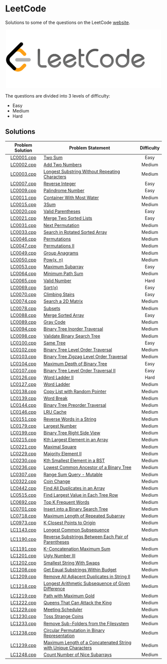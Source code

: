 # LeetCode

Solutions to some of the questions on the LeetCode [website](https://www.leetcode.com "LeetCode").

<p align="center"><img src="../assets/leetcode.png" width=500px"></p>

The questions are divided into 3 levels of difficulty:

*   Easy
*   Medium
*   Hard

## Solutions

| Problem Solution	| Problem Statement 													| Difficulty	|
|:-----------------:|-----------------------------------------------------------------------|:-------------:|
| [LC0001.cpp]		| [Two Sum]																| Easy			|
| [LC0002.cpp]		| [Add Two Numbers]														| Medium		|
| [LC0003.cpp]		| [Longest Substring Without Repeating Characters]						| Medium		|
| [LC0007.cpp]		| [Reverse Integer]														| Easy			|
| [LC0009.cpp]		| [Palindrome Number]													| Easy			|
| [LC0011.cpp]		| [Container With Most Water]											| Medium		|
| [LC0015.cpp]		| [3Sum]																| Medium		|
| [LC0020.cpp]		| [Valid Parentheses]													| Easy			|
| [LC0021.cpp]		| [Merge Two Sorted Lists]												| Easy			|
| [LC0031.cpp]		| [Next Permutation]													| Medium		|
| [LC0033.cpp]		| [Search in Rotated Sorted Array]										| Medium		|
| [LC0046.cpp]		| [Permutations]														| Medium		|
| [LC0047.cpp]		| [Permutations II]														| Medium		|
| [LC0049.cpp]		| [Group Anagrams]														| Medium		|
| [LC0050.cpp]		| [Pow(x, n)]															| Medium		|
| [LC0053.cpp]		| [Maximum Subarray]													| Easy			|
| [LC0064.cpp]		| [Minimum Path Sum]													| Medium		|
| [LC0065.cpp]		| [Valid Number]														| Hard			|
| [LC0069.cpp]		| [Sqrt(x)]																| Easy			|
| [LC0070.cpp]		| [Climbing Stairs]														| Easy			|
| [LC0074.cpp]		| [Search a 2D Matrix]													| Medium		|
| [LC0078.cpp]		| [Subsets]																| Medium		|
| [LC0088.cpp]		| [Merge Sorted Array]													| Easy			|
| [LC0089.cpp]		| [Gray Code]															| Medium		|
| [LC0094.cpp]		| [Binary Tree Inorder Traversal]										| Medium		|
| [LC0098.cpp]		| [Validate Binary Search Tree]											| Medium		|
| [LC0100.cpp]		| [Same Tree]															| Easy			|
| [LC0102.cpp]		| [Binary Tree Level Order Traversal]									| Medium		|
| [LC0103.cpp]		| [Binary Tree Zigzag Level Order Traversal]							| Medium		|
| [LC0104.cpp]		| [Maximum Depth of Binary Tree]										| Easy			|
| [LC0107.cpp]		| [Binary Tree Level Order Traversal II]								| Easy			|
| [LC0126.cpp]		| [Word Ladder II]														| Hard			|
| [LC0127.cpp]		| [Word Ladder]															| Medium		|
| [LC0138.cpp]		| [Copy List with Random Pointer]										| Medium		|
| [LC0139.cpp]		| [Word Break]															| Medium		|
| [LC0144.cpp]		| [Binary Tree Preorder Traversal]										| Medium		|
| [LC0146.cpp]		| [LRU Cache]															| Medium		|
| [LC0151.cpp]		| [Reverse Words in a String]											| Medium		|
| [LC0179.cpp]		| [Largest Number]														| Medium		|
| [LC0199.cpp]		| [Binary Tree Right Side View]											| Medium		|
| [LC0215.cpp]		| [Kth Largest Element in an Array]										| Medium		|
| [LC0221.cpp]		| [Maximal Square]														| Medium		|
| [LC0229.cpp]		| [Majority Element II]													| Medium		|
| [LC0230.cpp]		| [Kth Smallest Element in a BST]										| Medium		|
| [LC0236.cpp]		| [Lowest Common Ancestor of a Binary Tree]								| Medium		|
| [LC0307.cpp]		| [Range Sum Query - Mutable]											| Medium		|
| [LC0322.cpp]		| [Coin Change]															| Medium		|
| [LC0442.cpp]		| [Find All Duplicates in an Array]										| Medium		|
| [LC0515.cpp]		| [Find Largest Value in Each Tree Row]									| Medium		|
| [LC0692.cpp]		| [Top K Frequent Words]												| Medium		|
| [LC0701.cpp]		| [Insert into a Binary Search Tree]									| Medium		|
| [LC0718.cpp]		| [Maximum Length of Repeated Subarray]									| Medium		|
| [LC0973.cpp]		| [K Closest Points to Origin]											| Medium		|
| [LC1143.cpp]		| [Longest Common Subsequence]											| Medium		|
| [LC1190.cpp]		| [Reverse Substrings Between Each Pair of Parentheses]					| Medium		|
| [LC1191.cpp]		| [K-Concatenation Maximum Sum]											| Medium		|
| [LC1201.cpp]		| [Ugly Number III]														| Medium		|
| [LC1202.cpp]		| [Smallest String With Swaps]											| Medium		|
| [LC1208.cpp]		| [Get Equal Substrings Within Budget]									| Medium		|
| [LC1209.cpp]		| [Remove All Adjacent Duplicates in String II]							| Medium		|
| [LC1218.cpp]		| [Longest Arithmetic Subsequence of Given Difference]					| Medium		|
| [LC1219.cpp]		| [Path with Maximum Gold]												| Medium		|
| [LC1222.cpp]		| [Queens That Can Attack the King]										| Medium		|
| [LC1229.cpp]		| [Meeting Scheduler]													| Medium		|
| [LC1230.cpp]		| [Toss Strange Coins]													| Medium		|
| [LC1233.cpp]		| [Remove Sub-Folders from the Filesystem]								| Medium		|
| [LC1238.cpp]		| [Circular Permutation in Binary Representation]						| Medium		|
| [LC1239.cpp]		| [Maximum Length of a Concatenated String with Unique Characters]		| Medium		|
| [LC1248.cpp]		| [Count Number of Nice Subarrays]										| Medium		|

[//]: # (Solutions)

[LC0001.cpp]: Solutions/LC0001.cpp
[Two Sum]: https://leetcode.com/problems/two-sum/

[LC0002.cpp]: Solutions/LC0002.cpp
[Add Two Numbers]: https://leetcode.com/problems/add-two-numbers/

[LC0003.cpp]: Solutions/LC0003.cpp
[Longest Substring Without Repeating Characters]: https://leetcode.com/problems/longest-substring-without-repeating-characters/

[LC0007.cpp]: Solutions/LC0007.cpp
[Reverse Integer]: https://leetcode.com/problems/reverse-integer/

[LC0009.cpp]: Solutions/LC0009.cpp
[Palindrome Number]: https://leetcode.com/problems/palindrome-number/

[LC0011.cpp]: Solutions/LC0011.cpp
[Container With Most Water]: https://leetcode.com/problems/container-with-most-water/

[LC0015.cpp]: Solutions/LC0015.cpp
[3Sum]: https://leetcode.com/problems/3sum/

[LC0020.cpp]: Solutions/LC0020.cpp
[Valid Parentheses]: https://leetcode.com/problems/valid-parentheses/

[LC0021.cpp]: Solutions/LC0021.cpp
[Merge Two Sorted Lists]: https://leetcode.com/problems/merge-two-sorted-lists/

[LC0031.cpp]: Solutions/LC0031.cpp
[Next Permutation]: https://leetcode.com/problems/next-permutation/

[LC0033.cpp]: Solutions/LC0033.cpp
[Search in Rotated Sorted Array]: https://leetcode.com/problems/search-in-rotated-sorted-array/

[LC0046.cpp]: Solutions/LC0046.cpp
[Permutations]: https://leetcode.com/problems/permutations/

[LC0047.cpp]: Solutions/LC0047.cpp
[Permutations II]: https://leetcode.com/problems/permutations-ii/

[LC0049.cpp]: Solutions/LC0049.cpp
[Group Anagrams]: https://leetcode.com/problems/group-anagrams/

[LC0050.cpp]: Solutions/LC0050.cpp
[Pow(x, n)]: https://leetcode.com/problems/powx-n/

[LC0053.cpp]: Solutions/LC0053.cpp
[Maximum Subarray]: https://leetcode.com/problems/maximum-subarray/

[LC0064.cpp]: Solutions/LC0064.cpp
[Minimum Path Sum]: https://leetcode.com/problems/minimum-path-sum/

[LC0065.cpp]: Solutions/LC0065.cpp
[Valid Number]: https://leetcode.com/problems/valid-number/

[LC0069.cpp]: Solutions/LC0069.cpp
[Sqrt(x)]: https://leetcode.com/problems/sqrtx/

[LC0070.cpp]: Solutions/LC0070.cpp
[Climbing Stairs]: https://leetcode.com/problems/climbing-stairs/

[LC0074.cpp]: Solutions/LC0074.cpp
[Search a 2D Matrix]: https://leetcode.com/problems/search-a-2d-matrix/

[LC0078.cpp]: Solutions/LC0078.cpp
[Subsets]: https://leetcode.com/problems/subsets/

[LC0088.cpp]: Solutions/LC0088.cpp
[Merge Sorted Array]: https://leetcode.com/problems/merge-sorted-array/

[LC0089.cpp]: Solutions/LC0089.cpp
[Gray Code]: https://leetcode.com/problems/gray-code/

[LC0094.cpp]: Solutions/LC0094.cpp
[Binary Tree Inorder Traversal]: https://leetcode.com/problems/binary-tree-inorder-traversal/

[LC0098.cpp]: Solutions/LC0098.cpp
[Validate Binary Search Tree]: https://leetcode.com/problems/validate-binary-search-tree/

[LC0100.cpp]: Solutions/LC0100.cpp
[Same Tree]: https://leetcode.com/problems/same-tree/

[LC0102.cpp]: Solutions/LC0102.cpp
[Binary Tree Level Order Traversal]: https://leetcode.com/problems/binary-tree-level-order-traversal/

[LC0103.cpp]: Solutions/LC0103.cpp
[Binary Tree Zigzag Level Order Traversal]: https://leetcode.com/problems/binary-tree-zigzag-level-order-traversal/

[LC0104.cpp]: Solutions/LC0104.cpp
[Maximum Depth of Binary Tree]: https://leetcode.com/problems/maximum-depth-of-binary-tree/

[LC0107.cpp]: Solutions/LC0107.cpp
[Binary Tree Level Order Traversal II]: https://leetcode.com/problems/binary-tree-level-order-traversal-ii/

[LC0126.cpp]: Solutions/LC0126.cpp
[Word Ladder II]: https://leetcode.com/problems/word-ladder-ii/

[LC0127.cpp]: Solutions/LC0127.cpp
[Word Ladder]: https://leetcode.com/problems/word-ladder/

[LC0138.cpp]: Solutions/LC0138.cpp
[Copy List with Random Pointer]: https://leetcode.com/problems/copy-list-with-random-pointer/

[LC0139.cpp]: Solutions/LC0139.cpp
[Word Break]: https://leetcode.com/problems/word-break/

[LC0144.cpp]: Solutions/LC0144.cpp
[Binary Tree Preorder Traversal]: https://leetcode.com/problems/binary-tree-preorder-traversal/

[LC0146.cpp]: Solutions/LC0146.cpp
[LRU Cache]: https://leetcode.com/problems/lru-cache/

[LC0151.cpp]: Solutions/LC0151.cpp
[Reverse Words in a String]: https://leetcode.com/problems/reverse-words-in-a-string/

[LC0179.cpp]: Solutions/LC0179.cpp
[Largest Number]: https://leetcode.com/problems/largest-number/

[LC0199.cpp]: Solutions/LC0199.cpp
[Binary Tree Right Side View]: https://leetcode.com/problems/binary-tree-right-side-view/

[LC0215.cpp]: Solutions/LC0215.cpp
[Kth Largest Element in an Array]: https://leetcode.com/problems/kth-largest-element-in-an-array/

[LC0221.cpp]: Solutions/LC0221.cpp
[Maximal Square]: https://leetcode.com/problems/maximal-square/

[LC0229.cpp]: Solutions/LC0229.cpp
[Majority Element II]: https://leetcode.com/problems/majority-element-ii/

[LC0230.cpp]: Solutions/LC0230.cpp
[Kth Smallest Element in a BST]: https://leetcode.com/problems/kth-smallest-element-in-a-bst/

[LC0236.cpp]: Solutions/LC0236.cpp
[Lowest Common Ancestor of a Binary Tree]: https://leetcode.com/problems/lowest-common-ancestor-of-a-binary-tree/

[LC0307.cpp]: Solutions/LC0307.cpp
[Range Sum Query - Mutable]: https://leetcode.com/problems/range-sum-query-mutable/

[LC0322.cpp]: Solutions/LC0322.cpp
[Coin Change]: https://leetcode.com/problems/coin-change/

[LC0442.cpp]: Solutions/LC0442.cpp
[Find All Duplicates in an Array]: https://leetcode.com/problems/find-all-duplicates-in-an-array/

[LC0515.cpp]: Solutions/LC0515.cpp
[Find Largest Value in Each Tree Row]: https://leetcode.com/problems/find-largest-value-in-each-tree-row/

[LC0692.cpp]: Solutions/LC0692.cpp
[Top K Frequent Words]: https://leetcode.com/problems/top-k-frequent-words/

[LC0701.cpp]: Solutions/LC0701.cpp
[Insert into a Binary Search Tree]: https://leetcode.com/problems/insert-into-a-binary-search-tree/

[LC0718.cpp]: Solutions/LC0718.cpp
[Maximum Length of Repeated Subarray]: https://leetcode.com/problems/maximum-length-of-repeated-subarray/

[LC0973.cpp]: Solutions/LC0973.cpp
[K Closest Points to Origin]: https://leetcode.com/problems/k-closest-points-to-origin/

[LC1143.cpp]: Solutions/LC1143.cpp
[Longest Common Subsequence]: https://leetcode.com/problems/longest-common-subsequence/

[LC1190.cpp]: Solutions/LC1190.cpp
[Reverse Substrings Between Each Pair of Parentheses]: https://leetcode.com/problems/reverse-substrings-between-each-pair-of-parentheses/

[LC1191.cpp]: Solutions/LC1191.cpp
[K-Concatenation Maximum Sum]: https://leetcode.com/problems/k-concatenation-maximum-sum/

[LC1201.cpp]: Solutions/LC1201.cpp
[Ugly Number III]: https://leetcode.com/problems/ugly-number-iii/

[LC1202.cpp]: Solutions/LC1202.cpp
[Smallest String With Swaps]: https://leetcode.com/problems/smallest-string-with-swaps/

[LC1208.cpp]: Solutions/LC1208.cpp
[Get Equal Substrings Within Budget]: https://leetcode.com/problems/get-equal-substrings-within-budget/

[LC1209.cpp]: Solutions/LC1209.cpp
[Remove All Adjacent Duplicates in String II]: https://leetcode.com/problems/remove-all-adjacent-duplicates-in-string-ii/

[LC1218.cpp]: Solutions/LC1218.cpp
[Longest Arithmetic Subsequence of Given Difference]: https://leetcode.com/problems/longest-arithmetic-subsequence-of-given-difference/

[LC1219.cpp]: Solutions/LC1219.cpp
[Path with Maximum Gold]: https://leetcode.com/problems/path-with-maximum-gold/

[LC1222.cpp]: Solutions/LC1222.cpp
[Queens That Can Attack the King]: https://leetcode.com/problems/queens-that-can-attack-the-king/

[LC1229.cpp]: Solutions/LC1229.cpp
[Meeting Scheduler]: https://leetcode.com/problems/meeting-scheduler/

[LC1230.cpp]: Solutions/LC1230.cpp
[Toss Strange Coins]: https://leetcode.com/problems/toss-strange-coins/

[LC1233.cpp]: Solutions/LC1233.cpp
[Remove Sub-Folders from the Filesystem]: https://leetcode.com/problems/remove-sub-folders-from-the-filesystem/

[LC1238.cpp]: Solutions/LC1238.cpp
[Circular Permutation in Binary Representation]: https://leetcode.com/problems/circular-permutation-in-binary-representation/

[LC1239.cpp]: Solutions/LC1239.cpp
[Maximum Length of a Concatenated String with Unique Characters]: https://leetcode.com/problems/maximum-length-of-a-concatenated-string-with-unique-characters/

[LC1248.cpp]: Solutions/LC1248.cpp
[Count Number of Nice Subarrays]: https://leetcode.com/problems/count-number-of-nice-subarrays/

[//]: # (EOF)